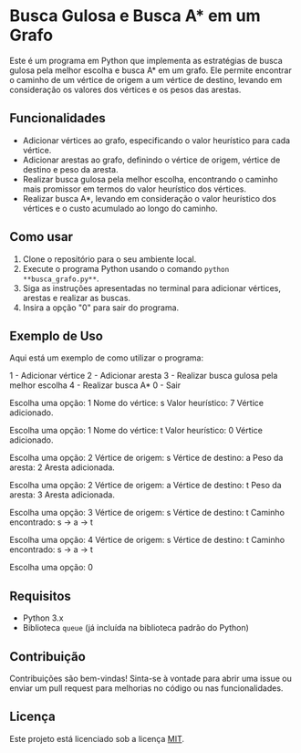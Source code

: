 # Busca Gulosa e Busca A* em um Grafo

Este é um programa em Python que implementa as estratégias de busca gulosa pela melhor escolha e busca A* em um grafo. Ele permite encontrar o caminho de um vértice de origem a um vértice de destino, levando em consideração os valores dos vértices e os pesos das arestas.

## Funcionalidades

- Adicionar vértices ao grafo, especificando o valor heurístico para cada vértice.
- Adicionar arestas ao grafo, definindo o vértice de origem, vértice de destino e peso da aresta.
- Realizar busca gulosa pela melhor escolha, encontrando o caminho mais promissor em termos do valor heurístico dos vértices.
- Realizar busca A*, levando em consideração o valor heurístico dos vértices e o custo acumulado ao longo do caminho.

## Como usar

1. Clone o repositório para o seu ambiente local.
2. Execute o programa Python usando o comando `python **busca_grafo.py**`.
3. Siga as instruções apresentadas no terminal para adicionar vértices, arestas e realizar as buscas.
4. Insira a opção "0" para sair do programa.

## Exemplo de Uso

Aqui está um exemplo de como utilizar o programa:

1 - Adicionar vértice
2 - Adicionar aresta
3 - Realizar busca gulosa pela melhor escolha
4 - Realizar busca A*
0 - Sair

Escolha uma opção: 1
Nome do vértice: s
Valor heurístico: 7
Vértice adicionado.

Escolha uma opção: 1
Nome do vértice: t
Valor heurístico: 0
Vértice adicionado.

Escolha uma opção: 2
Vértice de origem: s
Vértice de destino: a
Peso da aresta: 2
Aresta adicionada.

Escolha uma opção: 2
Vértice de origem: a
Vértice de destino: t
Peso da aresta: 3
Aresta adicionada.

Escolha uma opção: 3
Vértice de origem: s
Vértice de destino: t
Caminho encontrado: s -> a -> t

Escolha uma opção: 4
Vértice de origem: s
Vértice de destino: t
Caminho encontrado: s -> a -> t

Escolha uma opção: 0
## Requisitos

- Python 3.x
- Biblioteca `queue` (já incluída na biblioteca padrão do Python)

## Contribuição

Contribuições são bem-vindas! Sinta-se à vontade para abrir uma issue ou enviar um pull request para melhorias no código ou nas funcionalidades.

## Licença

Este projeto está licenciado sob a licença [MIT](LICENSE).